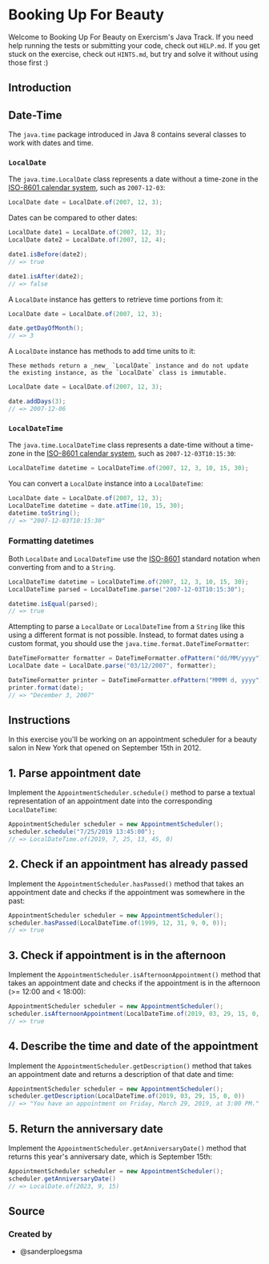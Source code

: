 # Booking Up For Beauty

Welcome to Booking Up For Beauty on Exercism's Java Track.
If you need help running the tests or submitting your code, check out `HELP.md`.
If you get stuck on the exercise, check out `HINTS.md`, but try and solve it without using those first :)

## Introduction

## Date-Time

The `java.time` package introduced in Java 8 contains several classes to work with dates and time.

### `LocalDate`

The `java.time.LocalDate` class represents a date without a time-zone in the [ISO-8601 calendar system][iso-8601], such as `2007-12-03`:

```java
LocalDate date = LocalDate.of(2007, 12, 3);
```

Dates can be compared to other dates:

```java
LocalDate date1 = LocalDate.of(2007, 12, 3);
LocalDate date2 = LocalDate.of(2007, 12, 4);

date1.isBefore(date2);
// => true

date1.isAfter(date2);
// => false
```

A `LocalDate` instance has getters to retrieve time portions from it:

```java
LocalDate date = LocalDate.of(2007, 12, 3);

date.getDayOfMonth();
// => 3
```

A `LocalDate` instance has methods to add time units to it:

```exercism/note
These methods return a _new_ `LocalDate` instance and do not update the existing instance, as the `LocalDate` class is immutable.
```

```java
LocalDate date = LocalDate.of(2007, 12, 3);

date.addDays(3);
// => 2007-12-06
```

### `LocalDateTime`

The `java.time.LocalDateTime` class represents a date-time without a time-zone in the [ISO-8601 calendar system][iso-8601], such as `2007-12-03T10:15:30`:

```java
LocalDateTime datetime = LocalDateTime.of(2007, 12, 3, 10, 15, 30);
```

You can convert a `LocalDate` instance into a `LocalDateTime`:

```java
LocalDate date = LocalDate.of(2007, 12, 3);
LocalDateTime datetime = date.atTime(10, 15, 30);
datetime.toString();
// => "2007-12-03T10:15:30"
```

### Formatting datetimes

Both `LocalDate` and `LocalDateTime` use the [ISO-8601][iso-8601] standard notation when converting from and to a `String`.

```java
LocalDateTime datetime = LocalDateTime.of(2007, 12, 3, 10, 15, 30);
LocalDateTime parsed = LocalDateTime.parse("2007-12-03T10:15:30");

datetime.isEqual(parsed);
// => true
```

Attempting to parse a `LocalDate` or `LocalDateTime` from a `String` like this using a different format is not possible.
Instead, to format dates using a custom format, you should use the `java.time.format.DateTimeFormatter`:

```java
DateTimeFormatter formatter = DateTimeFormatter.ofPattern("dd/MM/yyyy");
LocalDate date = LocalDate.parse("03/12/2007", formatter);

DateTimeFormatter printer = DateTimeFormatter.ofPattern("MMMM d, yyyy");
printer.format(date);
// => "December 3, 2007"
```

[iso-8601]: https://en.wikipedia.org/wiki/ISO_8601

## Instructions

In this exercise you'll be working on an appointment scheduler for a beauty salon in New York that opened on September 15th in 2012.

## 1. Parse appointment date

Implement the `AppointmentScheduler.schedule()` method to parse a textual representation of an appointment date into the corresponding `LocalDateTime`:

```java
AppointmentScheduler scheduler = new AppointmentScheduler();
scheduler.schedule("7/25/2019 13:45:00");
// => LocalDateTime.of(2019, 7, 25, 13, 45, 0)
```

## 2. Check if an appointment has already passed

Implement the `AppointmentScheduler.hasPassed()` method that takes an appointment date and checks if the appointment was somewhere in the past:

```java
AppointmentScheduler scheduler = new AppointmentScheduler();
scheduler.hasPassed(LocalDateTime.of(1999, 12, 31, 9, 0, 0));
// => true
```

## 3. Check if appointment is in the afternoon

Implement the `AppointmentScheduler.isAfternoonAppointment()` method that takes an appointment date and checks if the appointment is in the afternoon (>= 12:00 and < 18:00):

```java
AppointmentScheduler scheduler = new AppointmentScheduler();
scheduler.isAfternoonAppointment(LocalDateTime.of(2019, 03, 29, 15, 0, 0))
// => true
```

## 4. Describe the time and date of the appointment

Implement the `AppointmentScheduler.getDescription()` method that takes an appointment date and returns a description of that date and time:

```java
AppointmentScheduler scheduler = new AppointmentScheduler();
scheduler.getDescription(LocalDateTime.of(2019, 03, 29, 15, 0, 0))
// => "You have an appointment on Friday, March 29, 2019, at 3:00 PM."
```

## 5. Return the anniversary date

Implement the `AppointmentScheduler.getAnniversaryDate()` method that returns this year's anniversary date, which is September 15th:

```java
AppointmentScheduler scheduler = new AppointmentScheduler();
scheduler.getAnniversaryDate()
// => LocalDate.of(2023, 9, 15)
```

## Source

### Created by

- @sanderploegsma